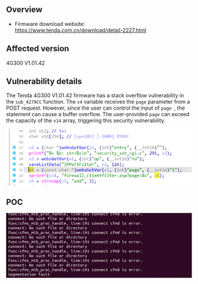 ## Overview

- Firmware download website: https://www.tenda.com.cn/download/detail-2227.html

## Affected version

4G300 V1.01.42

## Vulnerability details

The Tenda 4G300 V1.01.42 firmware has a stack overflow vulnerability in the `sub_4279CC` function. The `v4` variable receives the `page` parameter from a POST request. However, since the user can control the input of `page `, the statement can cause a buffer overflow. The user-provided `page` can exceed the capacity of the `v14` array, triggering this security vulnerability.

![image-20240418110315900](https://raw.githubusercontent.com/abcdefg-png/images2/main/image-20240418110315900.png)

## POC

![image-20240416114043980](https://raw.githubusercontent.com/abcdefg-png/images2/main/image-20240416114043980.png)
